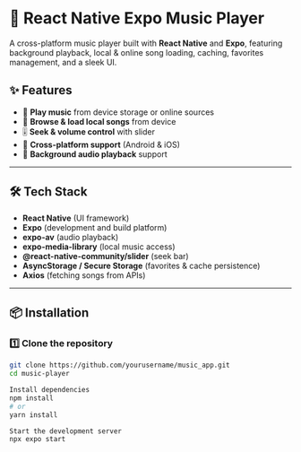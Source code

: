 # 🎵 React Native Expo Music Player

A cross-platform music player built with **React Native** and **Expo**, featuring background playback, local & online song loading, caching, favorites management, and a sleek UI.

## ✨ Features

- 🎼 **Play music** from device storage or online sources
- 📂 **Browse & load local songs** from device
- 🎚 **Seek & volume control** with slider
- 📱 **Cross-platform support** (Android & iOS)
- 🌙 **Background audio playback** support

---

## 🛠 Tech Stack

- **React Native** (UI framework)
- **Expo** (development and build platform)
- **expo-av** (audio playback)
- **expo-media-library** (local music access)
- **@react-native-community/slider** (seek bar)
- **AsyncStorage / Secure Storage** (favorites & cache persistence)
- **Axios** (fetching songs from APIs)

---

## 📦 Installation

### 1️⃣ Clone the repository

```bash
git clone https://github.com/yourusername/music_app.git
cd music-player

Install dependencies
npm install
# or
yarn install

Start the development server
npx expo start


```
